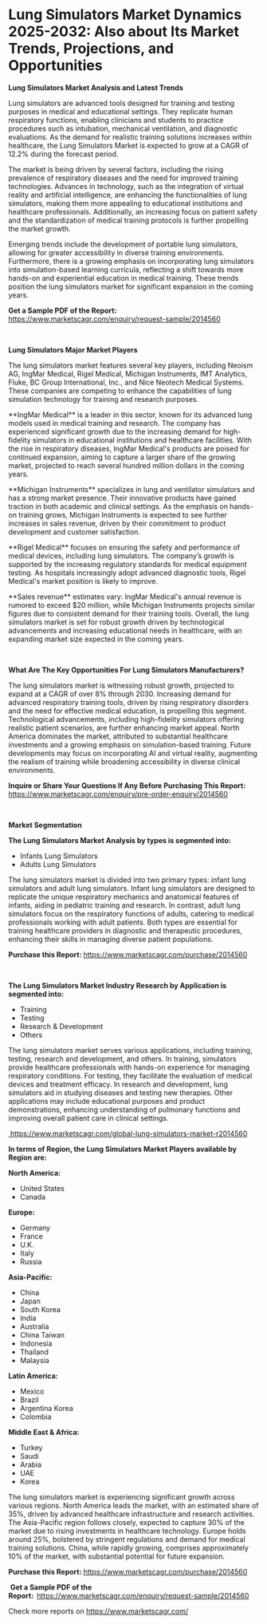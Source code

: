 <p><h1>Lung Simulators Market Dynamics 2025-2032: Also about Its Market Trends, Projections, and Opportunities</h1></p><p><strong>Lung Simulators Market Analysis and Latest Trends</strong></p>
<p><p>Lung simulators are advanced tools designed for training and testing purposes in medical and educational settings. They replicate human respiratory functions, enabling clinicians and students to practice procedures such as intubation, mechanical ventilation, and diagnostic evaluations. As the demand for realistic training solutions increases within healthcare, the Lung Simulators Market is expected to grow at a CAGR of 12.2% during the forecast period.</p><p>The market is being driven by several factors, including the rising prevalence of respiratory diseases and the need for improved training technologies. Advances in technology, such as the integration of virtual reality and artificial intelligence, are enhancing the functionalities of lung simulators, making them more appealing to educational institutions and healthcare professionals. Additionally, an increasing focus on patient safety and the standardization of medical training protocols is further propelling the market growth.</p><p>Emerging trends include the development of portable lung simulators, allowing for greater accessibility in diverse training environments. Furthermore, there is a growing emphasis on incorporating lung simulators into simulation-based learning curricula, reflecting a shift towards more hands-on and experiential education in medical training. These trends position the lung simulators market for significant expansion in the coming years.</p></p>
<p><strong>Get a Sample PDF of the Report:&nbsp;</strong> <a href="https://www.marketscagr.com/enquiry/request-sample/2014560?utm_campaign=2014&utm_medium=2&utm_source=Github&utm_content=ia&utm_term=17012025&utm_id=lung-simulators">https://www.marketscagr.com/enquiry/request-sample/2014560</a></p>
<p>&nbsp;</p>
<p><strong>Lung Simulators Major Market Players</strong></p>
<p><p>The lung simulators market features several key players, including Neoism AG, IngMar Medical, Rigel Medical, Michigan Instruments, IMT Analytics, Fluke, BC Group International, Inc., and Nice Neotech Medical Systems. These companies are competing to enhance the capabilities of lung simulation technology for training and research purposes.</p><p>**IngMar Medical** is a leader in this sector, known for its advanced lung models used in medical training and research. The company has experienced significant growth due to the increasing demand for high-fidelity simulators in educational institutions and healthcare facilities. With the rise in respiratory diseases, IngMar Medical's products are poised for continued expansion, aiming to capture a larger share of the growing market, projected to reach several hundred million dollars in the coming years.</p><p>**Michigan Instruments** specializes in lung and ventilator simulators and has a strong market presence. Their innovative products have gained traction in both academic and clinical settings. As the emphasis on hands-on training grows, Michigan Instruments is expected to see further increases in sales revenue, driven by their commitment to product development and customer satisfaction.</p><p>**Rigel Medical** focuses on ensuring the safety and performance of medical devices, including lung simulators. The company’s growth is supported by the increasing regulatory standards for medical equipment testing. As hospitals increasingly adopt advanced diagnostic tools, Rigel Medical's market position is likely to improve.</p><p>**Sales revenue** estimates vary: IngMar Medical's annual revenue is rumored to exceed $20 million, while Michigan Instruments projects similar figures due to consistent demand for their training tools. Overall, the lung simulators market is set for robust growth driven by technological advancements and increasing educational needs in healthcare, with an expanding market size expected in the coming years.</p></p>
<p>&nbsp;</p>
<p><strong>What Are The Key Opportunities For Lung Simulators Manufacturers?</strong></p>
<p><p>The lung simulators market is witnessing robust growth, projected to expand at a CAGR of over 8% through 2030. Increasing demand for advanced respiratory training tools, driven by rising respiratory disorders and the need for effective medical education, is propelling this segment. Technological advancements, including high-fidelity simulators offering realistic patient scenarios, are further enhancing market appeal. North America dominates the market, attributed to substantial healthcare investments and a growing emphasis on simulation-based training. Future developments may focus on incorporating AI and virtual reality, augmenting the realism of training while broadening accessibility in diverse clinical environments.</p></p>
<p><strong>Inquire or Share Your Questions If Any Before Purchasing This Report:</strong> <a href="https://www.marketscagr.com/enquiry/pre-order-enquiry/2014560?utm_campaign=2014&utm_medium=2&utm_source=Github&utm_content=ia&utm_term=17012025&utm_id=lung-simulators">https://www.marketscagr.com/enquiry/pre-order-enquiry/2014560</a></p>
<p>&nbsp;</p>
<p><strong>Market Segmentation</strong></p>
<p><strong>The Lung Simulators Market Analysis by types is segmented into:</strong></p>
<p><ul><li>Infants Lung Simulators</li><li>Adults Lung Simulators</li></ul></p>
<p><p>The lung simulators market is divided into two primary types: infant lung simulators and adult lung simulators. Infant lung simulators are designed to replicate the unique respiratory mechanics and anatomical features of infants, aiding in pediatric training and research. In contrast, adult lung simulators focus on the respiratory functions of adults, catering to medical professionals working with adult patients. Both types are essential for training healthcare providers in diagnostic and therapeutic procedures, enhancing their skills in managing diverse patient populations.</p></p>
<p><strong>Purchase this Report:&nbsp;</strong><a href="https://www.marketscagr.com/purchase/2014560?utm_campaign=2014&utm_medium=2&utm_source=Github&utm_content=ia&utm_term=17012025&utm_id=lung-simulators">https://www.marketscagr.com/purchase/2014560</a></p>
<p>&nbsp;</p>
<p><strong>The Lung Simulators Market Industry Research by Application is segmented into:</strong></p>
<p><ul><li>Training</li><li>Testing</li><li>Research & Development</li><li>Others</li></ul></p>
<p><p>The lung simulators market serves various applications, including training, testing, research and development, and others. In training, simulators provide healthcare professionals with hands-on experience for managing respiratory conditions. For testing, they facilitate the evaluation of medical devices and treatment efficacy. In research and development, lung simulators aid in studying diseases and testing new therapies. Other applications may include educational purposes and product demonstrations, enhancing understanding of pulmonary functions and improving overall patient care in clinical settings.</p></p>
<p><a href="https://www.marketscagr.com/global-lung-simulators-market-r2014560?utm_campaign=2014&utm_medium=2&utm_source=Github&utm_content=ia&utm_term=17012025&utm_id=lung-simulators">&nbsp;https://www.marketscagr.com/global-lung-simulators-market-r2014560</a></p>
<p><strong>In terms of Region, the Lung Simulators Market Players available by Region are:</strong></p>
<p>
    <p> <strong> North America: </strong>
        <ul>
            <li>United States</li>
            <li>Canada</li>
        </ul>
        </p> 
    <p> <strong> Europe: </strong>
        <ul>
            <li>Germany</li>
            <li>France</li>
            <li>U.K.</li>
            <li>Italy</li>
            <li>Russia</li>
        </ul>
        </p> 
    <p> <strong> Asia-Pacific: </strong>
        <ul>
            <li>China</li>
            <li>Japan</li>
            <li>South Korea</li>
            <li>India</li>
            <li>Australia</li>
            <li>China Taiwan</li>
            <li>Indonesia</li>
            <li>Thailand</li>
            <li>Malaysia</li>
        </ul>
        </p> 
    <p> <strong> Latin America: </strong>
        <ul>
            <li>Mexico</li>
            <li>Brazil</li>
            <li>Argentina Korea</li>
            <li>Colombia</li>
        </ul>
        </p> 
    <p> <strong> Middle East & Africa: </strong>
        <ul>
            <li>Turkey</li>
            <li>Saudi</li>
            <li>Arabia</li>
            <li>UAE</li>
            <li>Korea</li>
        </ul>
    </p>
    </p>
<p><p>The lung simulators market is experiencing significant growth across various regions. North America leads the market, with an estimated share of 35%, driven by advanced healthcare infrastructure and research activities. The Asia-Pacific region follows closely, expected to capture 30% of the market due to rising investments in healthcare technology. Europe holds around 25%, bolstered by stringent regulations and demand for medical training solutions. China, while rapidly growing, comprises approximately 10% of the market, with substantial potential for future expansion.</p></p>
<p><strong>Purchase this Report: </strong><a href="https://www.marketscagr.com/purchase/2014560?utm_campaign=2014&utm_medium=2&utm_source=Github&utm_content=ia&utm_term=17012025&utm_id=lung-simulators">https://www.marketscagr.com/purchase/2014560</a></p>
<p>&nbsp;<strong>Get a Sample PDF of the Report:&nbsp;&nbsp;</strong><a href="https://www.marketscagr.com/enquiry/request-sample/2014560?utm_campaign=2014&utm_medium=2&utm_source=Github&utm_content=ia&utm_term=17012025&utm_id=lung-simulators">https://www.marketscagr.com/enquiry/request-sample/2014560</a></p>
<p><strong></strong></p>
<p>Check more reports on <a href="https://www.marketscagr.com/?utm_campaign=2014&utm_medium=2&utm_source=Github&utm_content=ia&utm_term=17012025&utm_id=lung-simulators">https://www.marketscagr.com/</a></p>